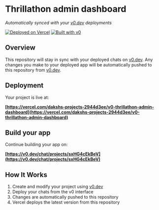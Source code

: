 # Thrillathon admin dashboard

*Automatically synced with your [v0.dev](https://v0.dev) deployments*

[![Deployed on Vercel](https://img.shields.io/badge/Deployed%20on-Vercel-black?style=for-the-badge&logo=vercel)](https://vercel.com/dakshs-projects-2944d3ee/v0-thrillathon-admin-dashboard)
[![Built with v0](https://img.shields.io/badge/Built%20with-v0.dev-black?style=for-the-badge)](https://v0.dev/chat/projects/sxHG4cEkBeV)

## Overview

This repository will stay in sync with your deployed chats on [v0.dev](https://v0.dev).
Any changes you make to your deployed app will be automatically pushed to this repository from [v0.dev](https://v0.dev).

## Deployment

Your project is live at:

**[https://vercel.com/dakshs-projects-2944d3ee/v0-thrillathon-admin-dashboard](https://vercel.com/dakshs-projects-2944d3ee/v0-thrillathon-admin-dashboard)**

## Build your app

Continue building your app on:

**[https://v0.dev/chat/projects/sxHG4cEkBeV](https://v0.dev/chat/projects/sxHG4cEkBeV)**

## How It Works

1. Create and modify your project using [v0.dev](https://v0.dev)
2. Deploy your chats from the v0 interface
3. Changes are automatically pushed to this repository
4. Vercel deploys the latest version from this repository
